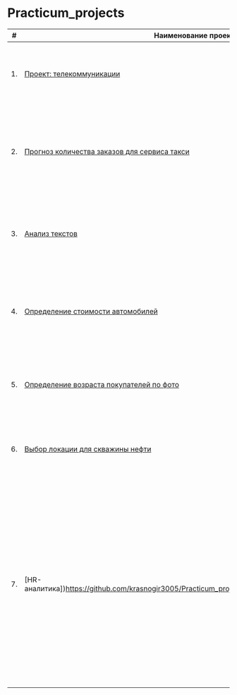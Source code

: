 # Practicum_projects
| #    | Наименование проекта                | Описание                                                     | Стек                                                         |
| ---- | ------------------------------------------------------------ | ------------------------------------------------------------ | ------------------------------------------------------------ |
| 1.   | [Проект: телекоммуникации](https://github.com/krasnogir3005/Practicum_projects/blob/main/Проект%20телекоммуникации.ipynb) | Модель, которая предсказывает, разорвёт ли абонент договор.| python, pandas, numpy, sklearn, matplotlib, LabelEncoder, Catboost, RandomForest, LGBM|
| 2.   | [Прогноз количества заказов для сервиса такси](https://github.com/krasnogir3005/Practicum_projects/blob/main/Прогнозирование%20заказов%20такси%20-%20временные%20ряды.ipynb) | Прогноз количества заказов <br/>для сервиса такси с целью более точного планирования количества доступных <br/>автомобилей | python, pandas, numpy, statsmodels, sklearn, CatBoost, matplotlib, Catboost, RandomForest, LGBM, временные ряды |
| 3.   | [Анализ текстов](https://github.com/krasnogir3005/Practicum_projects/blob/main/Проект%20для%20Викишоп%20-%20машинное%20обучение%20текстов.ipynb) | Анализ комментариев пользователей на токсичность             | python, pandas, numpy, nltk, sklearn, WordCloud, WordNetLemmatizer, CatBoost, DecisionTree, Логистическая регрессия|
| 4.   | [Определение стоимости автомобилей](https://github.com/krasnogir3005/Practicum_projects/blob/main/Определение%20стоимости%20автомобиля.ipynb) | Сервис по продаже автомобилей с пробегом «Не бит, не крашен» разрабатывает приложение для привлечения новых клиентов| python, pandas, numpy, sklearn, ColumnTransformer, Pipeline, LinearRegression, CatBoost, LGBM, RandomizedSearch|
| 5.   | [Определение возраста покупателей по фото](https://github.com/krasnogir3005/Practicum_projects/blob/main/Определение%20возраста%20покупателя%20по%20фото.ipynb) | Необходимо построить модель, которая по фотографии определит приблизительный возраст человека.| python, pandas, numpy, sklearn, ImageDataGenerator, tensorflow, keras|
| 6.   | [Выбор локации для скважины нефти](https://github.com/krasnogir3005/Practicum_projects/blob/main/Выбор%20локации%20для%20скважины.ipynb) | Необходимо построить модель для определения региона, где добыча принесёт наибольшую прибыль.| python, pandas, numpy, sklearn, BootStrap, LinearRegression|
| 7.   | [HR-аналитика])https://github.com/krasnogir3005/Practicum_projects/blob/main/HR%20аналитика.ipynb) | Ставятся задачи построить модель, которая сможет предсказать уровень удовлетворённости сотрудника на основе данных заказчика и модель, которая сможет на основе данных заказчика предсказать то, что сотрудник уволится из компании. python, pandas, numpy, sklearn, phik, Pipeline,  LogisticRegression, SVR, DecisionTree, RandomizedSearch, GridSearch|

